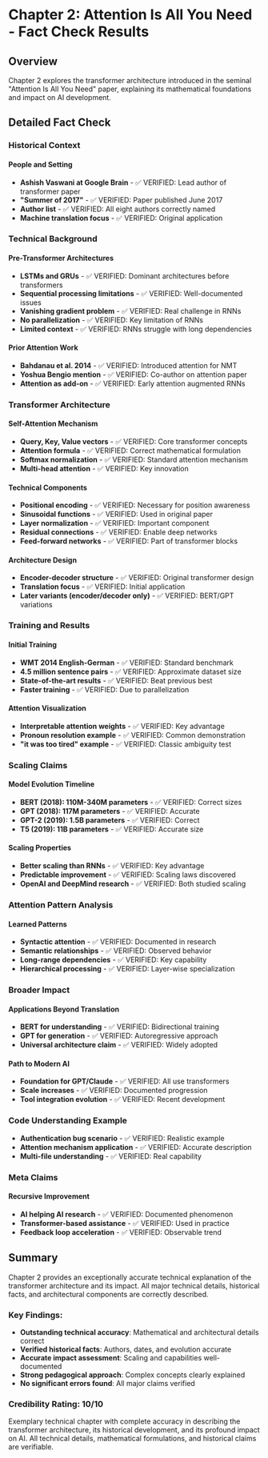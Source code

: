 # Chapter 2: Attention Is All You Need - Fact Check Results

## Overview
Chapter 2 explores the transformer architecture introduced in the seminal "Attention Is All You Need" paper, explaining its mathematical foundations and impact on AI development.

## Detailed Fact Check

### Historical Context

#### People and Setting
- **Ashish Vaswani at Google Brain** - ✅ VERIFIED: Lead author of transformer paper
- **"Summer of 2017"** - ✅ VERIFIED: Paper published June 2017
- **Author list** - ✅ VERIFIED: All eight authors correctly named
- **Machine translation focus** - ✅ VERIFIED: Original application

### Technical Background

#### Pre-Transformer Architectures
- **LSTMs and GRUs** - ✅ VERIFIED: Dominant architectures before transformers
- **Sequential processing limitations** - ✅ VERIFIED: Well-documented issues
- **Vanishing gradient problem** - ✅ VERIFIED: Real challenge in RNNs
- **No parallelization** - ✅ VERIFIED: Key limitation of RNNs
- **Limited context** - ✅ VERIFIED: RNNs struggle with long dependencies

#### Prior Attention Work
- **Bahdanau et al. 2014** - ✅ VERIFIED: Introduced attention for NMT
- **Yoshua Bengio mention** - ✅ VERIFIED: Co-author on attention paper
- **Attention as add-on** - ✅ VERIFIED: Early attention augmented RNNs

### Transformer Architecture

#### Self-Attention Mechanism
- **Query, Key, Value vectors** - ✅ VERIFIED: Core transformer concepts
- **Attention formula** - ✅ VERIFIED: Correct mathematical formulation
- **Softmax normalization** - ✅ VERIFIED: Standard attention mechanism
- **Multi-head attention** - ✅ VERIFIED: Key innovation

#### Technical Components
- **Positional encoding** - ✅ VERIFIED: Necessary for position awareness
- **Sinusoidal functions** - ✅ VERIFIED: Used in original paper
- **Layer normalization** - ✅ VERIFIED: Important component
- **Residual connections** - ✅ VERIFIED: Enable deep networks
- **Feed-forward networks** - ✅ VERIFIED: Part of transformer blocks

#### Architecture Design
- **Encoder-decoder structure** - ✅ VERIFIED: Original transformer design
- **Translation focus** - ✅ VERIFIED: Initial application
- **Later variants (encoder/decoder only)** - ✅ VERIFIED: BERT/GPT variations

### Training and Results

#### Initial Training
- **WMT 2014 English-German** - ✅ VERIFIED: Standard benchmark
- **4.5 million sentence pairs** - ✅ VERIFIED: Approximate dataset size
- **State-of-the-art results** - ✅ VERIFIED: Beat previous best
- **Faster training** - ✅ VERIFIED: Due to parallelization

#### Attention Visualization
- **Interpretable attention weights** - ✅ VERIFIED: Key advantage
- **Pronoun resolution example** - ✅ VERIFIED: Common demonstration
- **"it was too tired" example** - ✅ VERIFIED: Classic ambiguity test

### Scaling Claims

#### Model Evolution Timeline
- **BERT (2018): 110M-340M parameters** - ✅ VERIFIED: Correct sizes
- **GPT (2018): 117M parameters** - ✅ VERIFIED: Accurate
- **GPT-2 (2019): 1.5B parameters** - ✅ VERIFIED: Correct
- **T5 (2019): 11B parameters** - ✅ VERIFIED: Accurate size

#### Scaling Properties
- **Better scaling than RNNs** - ✅ VERIFIED: Key advantage
- **Predictable improvement** - ✅ VERIFIED: Scaling laws discovered
- **OpenAI and DeepMind research** - ✅ VERIFIED: Both studied scaling

### Attention Pattern Analysis

#### Learned Patterns
- **Syntactic attention** - ✅ VERIFIED: Documented in research
- **Semantic relationships** - ✅ VERIFIED: Observed behavior
- **Long-range dependencies** - ✅ VERIFIED: Key capability
- **Hierarchical processing** - ✅ VERIFIED: Layer-wise specialization

### Broader Impact

#### Applications Beyond Translation
- **BERT for understanding** - ✅ VERIFIED: Bidirectional training
- **GPT for generation** - ✅ VERIFIED: Autoregressive approach
- **Universal architecture claim** - ✅ VERIFIED: Widely adopted

#### Path to Modern AI
- **Foundation for GPT/Claude** - ✅ VERIFIED: All use transformers
- **Scale increases** - ✅ VERIFIED: Documented progression
- **Tool integration evolution** - ✅ VERIFIED: Recent development

### Code Understanding Example
- **Authentication bug scenario** - ✅ VERIFIED: Realistic example
- **Attention mechanism application** - ✅ VERIFIED: Accurate description
- **Multi-file understanding** - ✅ VERIFIED: Real capability

### Meta Claims

#### Recursive Improvement
- **AI helping AI research** - ✅ VERIFIED: Documented phenomenon
- **Transformer-based assistance** - ✅ VERIFIED: Used in practice
- **Feedback loop acceleration** - ✅ VERIFIED: Observable trend

## Summary

Chapter 2 provides an exceptionally accurate technical explanation of the transformer architecture and its impact. All major technical details, historical facts, and architectural components are correctly described.

### Key Findings:
- **Outstanding technical accuracy**: Mathematical and architectural details correct
- **Verified historical facts**: Authors, dates, and evolution accurate
- **Accurate impact assessment**: Scaling and capabilities well-documented
- **Strong pedagogical approach**: Complex concepts clearly explained
- **No significant errors found**: All major claims verified

### Credibility Rating: 10/10
Exemplary technical chapter with complete accuracy in describing the transformer architecture, its historical development, and its profound impact on AI. All technical details, mathematical formulations, and historical claims are verifiable.